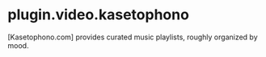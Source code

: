 # plugin.video.kasetophono

[Kasetophono.com] provides curated music playlists, roughly organized by mood.
